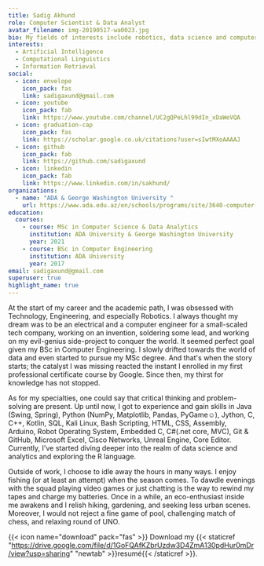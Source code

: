 ```yaml
---
title: Sadig Akhund
role: Computer Scientist & Data Analyst
avatar_filename: img-20190517-wa0023.jpg
bio: My fields of interests include robotics, data science and computer science.
interests:
  - Artificial Intelligence
  - Computational Linguistics
  - Information Retrieval
social:
  - icon: envelope
    icon_pack: fas
    link: sadigaxund@gmail.com
  - icon: youtube
    icon_pack: fab
    link: https://www.youtube.com/channel/UC2gQPeLhl99dIn_xDaWeVQA
  - icon: graduation-cap
    icon_pack: fas
    link: https://scholar.google.co.uk/citations?user=sIwtMXoAAAAJ
  - icon: github
    icon_pack: fab
    link: https://github.com/sadigaxund
  - icon: linkedin
    icon_pack: fab
    link: https://www.linkedin.com/in/sakhund/
organizations:
  - name: "ADA & George Washington University "
    url: https://www.ada.edu.az/en/schools/programs/site/3640-computer-science-and-data-analytics
education:
  courses:
    - course: MSc in Computer Science & Data Analytics
      institution: ADA University & George Washington University
      year: 2021
    - course: BSc in Computer Engineering
      institution: ADA University
      year: 2017
email: sadigaxund@gmail.com
superuser: true
highlight_name: true
---
```


At the start of my career and the academic path, I was obsessed with Technology, Engineering, and especially Robotics. I always thought my dream was to be an electrical and a computer engineer for a small-scaled tech company, working on an invention, soldering some lead, and working on my evil-genius side-project to conquer the world. It seemed perfect goal given my BSc in Computer Engineering. I slowly drifted towards the world of data and even started to pursue my MSc degree. And that's when the story starts; the catalyst I was missing reacted the instant I enrolled in my first professional certificate course by Google. Since then, my thirst for knowledge has not stopped.

As for my specialties, one could say that critical thinking and problem-solving are present. Up until now, I got to experience and gain skills in Java (Swing, Spring), Python (NumPy, Matplotlib, Pandas, PyGame☺), Jython, C, C++, Kotlin, SQL, Kali Linux, Bash Scripting, HTML, CSS, Assembly, Arduino, Robot Operating System, Embedded C, C#(.net core, MVC), Git & GitHub, Microsoft Excel, Cisco Networks, Unreal Engine, Core Editor. Currently, I've started diving deeper into the realm of data science and analytics and exploring the R language.

Outside of work, I choose to idle away the hours in many ways. I enjoy fishing (or at least an attempt) when the season comes. To dawdle evenings with the squad playing video games or just chatting is the way to rewind my tapes and charge my batteries. Once in a while, an eco-enthusiast inside me awakens and I relish hiking, gardening, and seeking less urban scenes. Moreover, I would not reject a fine game of pool, challenging match of chess, and relaxing round of UNO.


{{< icon name="download" pack="fas" >}} Download my {{< staticref "https://drive.google.com/file/d/1GoFQAfKZbrUzdw3D4ZmA130pdHur0mDr/view?usp=sharing" "newtab" >}}resumé{{< /staticref >}}.
